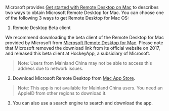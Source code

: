 Microsoft provides [Get started with Remote Desktop on Mac](https://docs.microsoft.com/en-us/windows-server/remote/remote-desktop-services/clients/remote-desktop-mac) to describes two ways to obtain Microsoft Remote Desktop for Mac. You can choose one of the following 3 ways to get Remote Desktop for Mac OS: 
 1. Remote Desktop Beta client
 
We recommend downloading the beta client of the Remote Desktop for Mac provided by Microsoft from [Microsoft Remote Desktop for Mac](https://rink.hockeyapp.net/apps/5e0c144289a51fca2d3bfa39ce7f2b06/). Please note that Microsoft removed the download link from its official website on 2017, and released this beta client at HockeyApp, a subsidiary of Microsoft. 
> Note:
> Users from Mainland China may not be able to access this address due to network issues. 
 2. Download Microsoft Remote Desktop from [Mac App Store](https://itunes.apple.com/us/app/microsoft-remote-desktop/id715768417).
> Note:
> This app is not available for Mainland China users. You need an AppleID from other regions to download it. 
 3.  You can also use a search engine to search and download the app.
